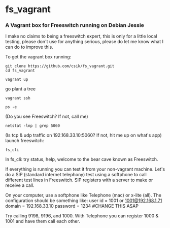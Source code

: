 # fs_vagrant
### A Vagrant box for Freeswitch running on Debian Jessie
I make no claims to being a freeswitch expert, this is only for a little local testing, 
please don't use for anything serious, please do let me know what I can do to improve this.

To get the vagrant box running:
```
git clone https://github.com/csik/fs_vagrant.git
cd fs_vagrant

vagrant up
```
go plant a tree
```
vagrant ssh

ps -e
```
(Do you see Freeswitch?  If not, call me)

```
netstat -lnp | grep 5060
```
(Is tcp & udp traffic on 192.168.33.10:5060?  If not, hit me up on what's app)
launch freeswitch:
```
fs_cli
```
In fs_cli: try status, help, welcome to the bear cave known as Freeswitch.

If everything is running you can test it from your non-vagrant machine.  Let's do a SIP 
(standard internet telephony) test using a softphone to call different test lines in 
Freeswitch.  SIP registers with a server to make or receive a call.

On your computer, use a softphone like Telephone (mac) or x-lite (all).  The configuration should be something like:
user id = 1001 or 1001@192.168.1.71
domain = 192.168.33.10
password = 1234 #CHANGE THIS ASAP

Try calling 9198, 9196, and 1000.  With Telephone you can register 1000 & 1001 and have them call each other.
